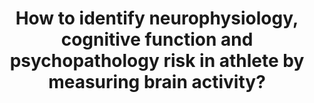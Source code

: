 ---
id: question-2
title: How to identify neurophysiology, cognitive function and psychopathology
  risk in athlete by measuring brain activity?
theme: sports medicine
theme_sub_category: wellness and training load monitoring
application: mental health and psychology
task_solver_1: analyse injury and rehabilitation patterns
data_question_type: descriptive
categorical_ordinal: categorical_ordinal
continuous_count: |
  continuous_count
data_method_1: clustering
data_method_2: Bayesian methods
data_method_3: brain activity analysis
data_expertise_required_1: medical signal processing
data_expertise_required_2: Bayesian methods
data_expertise_required_3: clustering
datasets_description: EEG records paired with cognitive function and mental health symptoms
expert_1: Paul Wu
expert_2: Divya Mehta
reference: https://pubmed.ncbi.nlm.nih.gov/35908602/

---